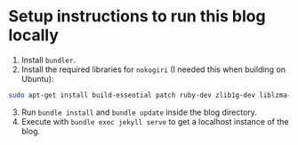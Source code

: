 # Setup instructions to run this blog locally

1. Install `bundler`.
2. Install the required libraries for `nokogiri` (I needed this when building on Ubuntu):

```bash
sudo apt-get install build-essential patch ruby-dev zlib1g-dev liblzma-dev
```

3. Run `bundle install` and `bundle update` inside the blog directory.
4. Execute with `bundle exec jekyll serve` to get a localhost instance of the blog.
